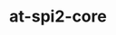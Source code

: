 ---
title: "at-spi2-core"
layout: cache
categories: [package, develop]
meta: {"compilers": ["gcc@11.4.0"], "num_specs": 36, "num_specs_by_stack": {"e4s": 17, "hep": 19, "root": 36}, "oss": ["ubuntu22.04"], "platforms": ["linux"], "stacks": ["e4s", "hep", "root"], "targets": ["x86_64_v3"], "versions": ["2.48.3", "2.54.0"]}
spec_details: [{"compiler": "gcc@11.4.0", "hash": "3jqtt6hvwmxbovk2vbnm3f5zkn2ztncr", "os": "ubuntu22.04", "platform": "linux", "size": "-", "stacks": ["hep", "root"], "target": "x86_64_v3", "variants": ["build_system=meson", "buildtype=release", "default_library:=shared", "~strip"], "versions": ["2.54.0"]}, {"compiler": "gcc@11.4.0", "hash": "4ir3w6idxk2y22j2ni7rsfpaq3me2mpp", "os": "ubuntu22.04", "platform": "linux", "size": "-", "stacks": ["hep", "root"], "target": "x86_64_v3", "variants": ["build_system=meson", "buildtype=release", "default_library:=shared", "~strip"], "versions": ["2.54.0"]}, {"compiler": "gcc@11.4.0", "hash": "4junetxukrlorvcku7t2lxhwdzin67pk", "os": "ubuntu22.04", "platform": "linux", "size": "-", "stacks": ["hep", "root"], "target": "x86_64_v3", "variants": ["build_system=meson", "buildtype=release", "default_library:=shared", "~strip"], "versions": ["2.54.0"]}, {"compiler": "gcc@11.4.0", "hash": "6zcqw6p2kayvsvzturw7by4s4huy6azi", "os": "ubuntu22.04", "platform": "linux", "size": "-", "stacks": ["e4s", "root"], "target": "x86_64_v3", "variants": ["build_system=meson", "buildtype=release", "default_library:=shared", "~strip"], "versions": ["2.48.3"]}, {"compiler": "gcc@11.4.0", "hash": "7pnhtxlygojysvctdvbalyhasvsegbjj", "os": "ubuntu22.04", "platform": "linux", "size": "-", "stacks": ["e4s", "root"], "target": "x86_64_v3", "variants": ["build_system=meson", "buildtype=release", "default_library:=shared", "~strip"], "versions": ["2.48.3"]}, {"compiler": "gcc@11.4.0", "hash": "7uhnvh3tbrlpm4srlrx7qskvmaijtz6x", "os": "ubuntu22.04", "platform": "linux", "size": "-", "stacks": ["e4s", "root"], "target": "x86_64_v3", "variants": ["build_system=meson", "buildtype=release", "default_library:=shared", "~strip"], "versions": ["2.48.3"]}, {"compiler": "gcc@11.4.0", "hash": "a566qmxiuavtqs444cxn2maxwtu3u4zx", "os": "ubuntu22.04", "platform": "linux", "size": "-", "stacks": ["e4s", "root"], "target": "x86_64_v3", "variants": ["build_system=meson", "buildtype=release", "default_library:=shared", "~strip"], "versions": ["2.48.3"]}, {"compiler": "gcc@11.4.0", "hash": "bg52s2ovixhr6rbl3d7icjcmgbignxo2", "os": "ubuntu22.04", "platform": "linux", "size": "-", "stacks": ["e4s", "root"], "target": "x86_64_v3", "variants": ["build_system=meson", "buildtype=release", "default_library:=shared", "~strip"], "versions": ["2.48.3"]}, {"compiler": "gcc@11.4.0", "hash": "crxtxwgvyl5eho5p7exprx4h2bndmpia", "os": "ubuntu22.04", "platform": "linux", "size": "-", "stacks": ["e4s", "root"], "target": "x86_64_v3", "variants": ["build_system=meson", "buildtype=release", "default_library:=shared", "~strip"], "versions": ["2.48.3"]}, {"compiler": "gcc@11.4.0", "hash": "d2vr3pb7khvynmz5mxj3whuae7jt65ik", "os": "ubuntu22.04", "platform": "linux", "size": "-", "stacks": ["e4s", "root"], "target": "x86_64_v3", "variants": ["build_system=meson", "buildtype=release", "default_library:=shared", "~strip"], "versions": ["2.48.3"]}, {"compiler": "gcc@11.4.0", "hash": "d3tq3zwmyvbceko2ty24mnrmxs7dwt2t", "os": "ubuntu22.04", "platform": "linux", "size": "-", "stacks": ["e4s", "root"], "target": "x86_64_v3", "variants": ["build_system=meson", "buildtype=release", "default_library:=shared", "~strip"], "versions": ["2.48.3"]}, {"compiler": "gcc@11.4.0", "hash": "fc3dz4lihw5lvhfjkr5dariouldnfx26", "os": "ubuntu22.04", "platform": "linux", "size": "-", "stacks": ["hep", "root"], "target": "x86_64_v3", "variants": ["build_system=meson", "buildtype=release", "default_library:=shared", "~strip"], "versions": ["2.54.0"]}, {"compiler": "gcc@11.4.0", "hash": "fwgk5iqgjgfbgmagdabm62d6m3xrpvya", "os": "ubuntu22.04", "platform": "linux", "size": "-", "stacks": ["hep", "root"], "target": "x86_64_v3", "variants": ["build_system=meson", "buildtype=release", "default_library:=shared", "~strip"], "versions": ["2.54.0"]}, {"compiler": "gcc@11.4.0", "hash": "gedxbc4bl5ii4yt6aokx5wmvwju2meut", "os": "ubuntu22.04", "platform": "linux", "size": "-", "stacks": ["hep", "root"], "target": "x86_64_v3", "variants": ["build_system=meson", "buildtype=release", "default_library:=shared", "~strip"], "versions": ["2.54.0"]}, {"compiler": "gcc@11.4.0", "hash": "hsv64efxjsw7sk6vsbdthhngl2f37wt2", "os": "ubuntu22.04", "platform": "linux", "size": "-", "stacks": ["hep", "root"], "target": "x86_64_v3", "variants": ["build_system=meson", "buildtype=release", "default_library:=shared", "~strip"], "versions": ["2.54.0"]}, {"compiler": "gcc@11.4.0", "hash": "hx2vq77ie6kepxrmr3m62sqwen2ymjj2", "os": "ubuntu22.04", "platform": "linux", "size": "-", "stacks": ["hep", "root"], "target": "x86_64_v3", "variants": ["build_system=meson", "buildtype=release", "default_library:=shared", "~strip"], "versions": ["2.54.0"]}, {"compiler": "gcc@11.4.0", "hash": "iawoiljnhda2g7q65uhdjxwaepm44tun", "os": "ubuntu22.04", "platform": "linux", "size": "-", "stacks": ["e4s", "root"], "target": "x86_64_v3", "variants": ["build_system=meson", "buildtype=release", "default_library:=shared", "~strip"], "versions": ["2.48.3"]}, {"compiler": "gcc@11.4.0", "hash": "jvadcp53k5d43wxdc5jwfxroecvzkg33", "os": "ubuntu22.04", "platform": "linux", "size": "-", "stacks": ["e4s", "root"], "target": "x86_64_v3", "variants": ["build_system=meson", "buildtype=release", "default_library:=shared", "~strip"], "versions": ["2.48.3"]}, {"compiler": "gcc@11.4.0", "hash": "kto3vmpnsfg74zlxkycti6hst2jgbxcu", "os": "ubuntu22.04", "platform": "linux", "size": "-", "stacks": ["hep", "root"], "target": "x86_64_v3", "variants": ["build_system=meson", "buildtype=release", "default_library:=shared", "~strip"], "versions": ["2.54.0"]}, {"compiler": "gcc@11.4.0", "hash": "lkuwerqlm72yuaxqqhyz5e5xp5dhb7da", "os": "ubuntu22.04", "platform": "linux", "size": "-", "stacks": ["hep", "root"], "target": "x86_64_v3", "variants": ["build_system=meson", "buildtype=release", "default_library:=shared", "~strip"], "versions": ["2.54.0"]}, {"compiler": "gcc@11.4.0", "hash": "mtetfduoxfjjghwwonqdvzrsrgajuoib", "os": "ubuntu22.04", "platform": "linux", "size": "-", "stacks": ["e4s", "root"], "target": "x86_64_v3", "variants": ["build_system=meson", "buildtype=release", "default_library:=shared", "~strip"], "versions": ["2.48.3"]}, {"compiler": "gcc@11.4.0", "hash": "nolv4ydcybyfb4bwuj6hmsu45efmrj27", "os": "ubuntu22.04", "platform": "linux", "size": "-", "stacks": ["hep", "root"], "target": "x86_64_v3", "variants": ["build_system=meson", "buildtype=release", "default_library:=shared", "~strip"], "versions": ["2.54.0"]}, {"compiler": "gcc@11.4.0", "hash": "nx2eggrxsot2wpylztu4jkdsbio4esvl", "os": "ubuntu22.04", "platform": "linux", "size": "-", "stacks": ["hep", "root"], "target": "x86_64_v3", "variants": ["build_system=meson", "buildtype=release", "default_library:=shared", "~strip"], "versions": ["2.54.0"]}, {"compiler": "gcc@11.4.0", "hash": "rnjgouqzyopaodhnxovqagwh4u2r2zhq", "os": "ubuntu22.04", "platform": "linux", "size": "-", "stacks": ["hep", "root"], "target": "x86_64_v3", "variants": ["build_system=meson", "buildtype=release", "default_library:=shared", "~strip"], "versions": ["2.54.0"]}, {"compiler": "gcc@11.4.0", "hash": "ruoqbyvd3ytfmvmh3gmazebi6gilgris", "os": "ubuntu22.04", "platform": "linux", "size": "-", "stacks": ["hep", "root"], "target": "x86_64_v3", "variants": ["build_system=meson", "buildtype=release", "default_library:=shared", "~strip"], "versions": ["2.54.0"]}, {"compiler": "gcc@11.4.0", "hash": "snlp72w4olgnqnyv5zzzd5zehukyg2ga", "os": "ubuntu22.04", "platform": "linux", "size": "-", "stacks": ["e4s", "root"], "target": "x86_64_v3", "variants": ["build_system=meson", "buildtype=release", "default_library:=shared", "~strip"], "versions": ["2.48.3"]}, {"compiler": "gcc@11.4.0", "hash": "sxae7qehwuk625bjir2szfya7bsvgjnl", "os": "ubuntu22.04", "platform": "linux", "size": "-", "stacks": ["e4s", "root"], "target": "x86_64_v3", "variants": ["build_system=meson", "buildtype=release", "default_library:=shared", "~strip"], "versions": ["2.48.3"]}, {"compiler": "gcc@11.4.0", "hash": "sy2gfpbdwewhz3aqsymv4qur5q5ntv23", "os": "ubuntu22.04", "platform": "linux", "size": "-", "stacks": ["hep", "root"], "target": "x86_64_v3", "variants": ["build_system=meson", "buildtype=release", "default_library:=shared", "~strip"], "versions": ["2.54.0"]}, {"compiler": "gcc@11.4.0", "hash": "t7keyhtffh5xzqpqxntyaqvacmnywve5", "os": "ubuntu22.04", "platform": "linux", "size": "-", "stacks": ["e4s", "root"], "target": "x86_64_v3", "variants": ["build_system=meson", "buildtype=release", "default_library:=shared", "~strip"], "versions": ["2.48.3"]}, {"compiler": "gcc@11.4.0", "hash": "tewybphov27bruvy2u5sx53pykcwf5d2", "os": "ubuntu22.04", "platform": "linux", "size": "-", "stacks": ["hep", "root"], "target": "x86_64_v3", "variants": ["build_system=meson", "buildtype=release", "default_library:=shared", "~strip"], "versions": ["2.54.0"]}, {"compiler": "gcc@11.4.0", "hash": "u6ru5ul2tw3pwgc5zyx4afxq64fi45m7", "os": "ubuntu22.04", "platform": "linux", "size": "-", "stacks": ["hep", "root"], "target": "x86_64_v3", "variants": ["build_system=meson", "buildtype=release", "default_library:=shared", "~strip"], "versions": ["2.54.0"]}, {"compiler": "gcc@11.4.0", "hash": "uah5qmbsnsr6a6fcb5ve2gn3nwufuodg", "os": "ubuntu22.04", "platform": "linux", "size": "-", "stacks": ["e4s", "root"], "target": "x86_64_v3", "variants": ["build_system=meson", "buildtype=release", "default_library:=shared", "~strip"], "versions": ["2.48.3"]}, {"compiler": "gcc@11.4.0", "hash": "ug2rg4lufnrvreqfdfw4d7eoyjgs43jk", "os": "ubuntu22.04", "platform": "linux", "size": "-", "stacks": ["e4s", "root"], "target": "x86_64_v3", "variants": ["build_system=meson", "buildtype=release", "default_library:=shared", "~strip"], "versions": ["2.48.3"]}, {"compiler": "gcc@11.4.0", "hash": "xrk7noem55qaj27wmpn6ydofyo7sn3gi", "os": "ubuntu22.04", "platform": "linux", "size": "-", "stacks": ["hep", "root"], "target": "x86_64_v3", "variants": ["build_system=meson", "buildtype=release", "default_library:=shared", "~strip"], "versions": ["2.54.0"]}, {"compiler": "gcc@11.4.0", "hash": "yka26pmgkvaqsnv4u46t4alghehfh7qa", "os": "ubuntu22.04", "platform": "linux", "size": "-", "stacks": ["hep", "root"], "target": "x86_64_v3", "variants": ["build_system=meson", "buildtype=release", "default_library:=shared", "~strip"], "versions": ["2.54.0"]}, {"compiler": "gcc@11.4.0", "hash": "zntiyt2clmownm2jcghpcfpfnytjxfzf", "os": "ubuntu22.04", "platform": "linux", "size": "-", "stacks": ["e4s", "root"], "target": "x86_64_v3", "variants": ["build_system=meson", "buildtype=release", "default_library:=shared", "~strip"], "versions": ["2.48.3"]}]
---